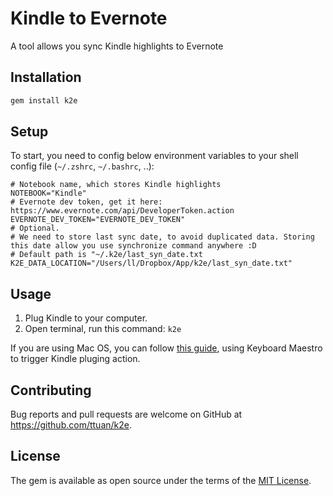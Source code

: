 # Kindle to Evernote

A tool allows you sync Kindle highlights to Evernote

## Installation

```ruby
gem install k2e
```

## Setup

To start, you need to config below environment variables to your shell config
file (`~/.zshrc`, `~/.bashrc`, ..):

```
# Notebook name, which stores Kindle highlights
NOTEBOOK="Kindle"
# Evernote dev token, get it here: https://www.evernote.com/api/DeveloperToken.action
EVERNOTE_DEV_TOKEN="EVERNOTE_DEV_TOKEN"
# Optional.
# We need to store last sync date, to avoid duplicated data. Storing this date allow you use synchronize command anywhere :D
# Default path is "~/.k2e/last_syn_date.txt
K2E_DATA_LOCATION="/Users/ll/Dropbox/App/k2e/last_syn_date.txt"
```

## Usage

1. Plug Kindle to your computer.
2. Open terminal, run this command: `k2e`

If you are using Mac OS, you can follow [this
guide](http://www.jamierubin.net/2014/03/19/going-paperless-prototype-automatically-send-kindle-notes-and-highlights-to-evernote/), using Keyboard Maestro to trigger Kindle pluging action.


## Contributing

Bug reports and pull requests are welcome on GitHub at https://github.com/ttuan/k2e.

## License

The gem is available as open source under the terms of the [MIT License](https://opensource.org/licenses/MIT).
